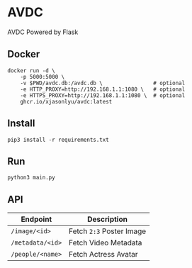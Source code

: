 # AVDC

AVDC Powered by Flask

## Docker

```text
docker run -d \
    -p 5000:5000 \
    -v $PWD/avdc.db:/avdc.db \                # optional
    -e HTTP_PROXY=http://192.168.1.1:1080 \   # optional
    -e HTTPS_PROXY=http://192.168.1.1:1080 \  # optional
    ghcr.io/xjasonlyu/avdc:latest
```

## Install

```shell
pip3 install -r requirements.txt
```

## Run

```shell
python3 main.py
```

## API

| Endpoint | Description |
| --- | ----------- |
| `/image/<id>` | Fetch `2:3` Poster Image |
| `/metadata/<id>` | Fetch Video Metadata |
| `/people/<name>` | Fetch Actress Avatar |
